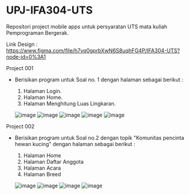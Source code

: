 # UPJ-IFA304-UTS
Repositori project mobile apps untuk persyaratan UTS mata kuliah Pemprograman Bergerak.

Link Design : https://www.figma.com/file/h7vq0gprbXwN6S8uqhFG4P/IFA304-UTS?node-id=0%3A1

Project 001
  - Berisikan program untuk Soal no. 1 dengan halaman sebagai berikut :
    1. Halaman Login. 
    2. Halaman Home.
    3. Halaman Menghitung Luas Lingkaran.
   
    ![image](https://user-images.githubusercontent.com/30468471/160239783-0fff723a-e5f1-4540-ae80-97fd59bae0a8.png)
    ![image](https://user-images.githubusercontent.com/30468471/160239859-0757e670-bec0-4f20-aa2b-462654908dde.png)
    ![image](https://user-images.githubusercontent.com/30468471/160239832-33ef1687-3912-473d-9261-65bf7eb439f8.png)
    ![image](https://user-images.githubusercontent.com/30468471/160239908-40f3a5b1-b130-4909-9f8b-cc970e8ab02a.png)
    ![image](https://user-images.githubusercontent.com/30468471/160239940-28f32a42-27c9-4c2e-bcab-add02efa014d.png)


Project 002
  - Berisikan program untuk Soal no.2 dengan topik "Komunitas pencinta hewan kucing" dengan halaman sebagai berikut :
    1. Halaman Home
    2. Halaman Daftar Anggota
    3. Halaman Acara
    4. Halaman Breed

    ![image](https://user-images.githubusercontent.com/30468471/160244624-8044f994-f9a0-435c-be45-9b7b19b5cf73.png)
    ![image](https://user-images.githubusercontent.com/30468471/160244636-bf20796c-c304-4487-a0c2-132060973e8b.png)
    ![image](https://user-images.githubusercontent.com/30468471/160244641-1f0ca29a-de3b-464e-a188-b9336538b3e8.png)
    ![image](https://user-images.githubusercontent.com/30468471/160244647-d7d360ed-476d-4b3a-82d9-04d9c38ca23f.png)
